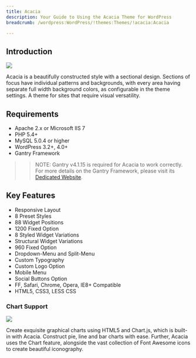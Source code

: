 ```yaml
---
title: Acacia
description: Your Guide to Using the Acacia Theme for WordPress
breadcrumb: /wordpress:WordPress/!themes:Themes/!acacia:Acacia

---
```


Introduction
-----

![][acacia]

Acacia is a beautifully constructed style with a sectional design. Sections of focus have individual patterns and backgrounds, with every area having separate full width background colors, as configurable in the theme settings. A theme for sites that require visual versatility.

Requirements
-----

* Apache 2.x or Microsoft IIS 7
* PHP 5.4+
* MySQL 5.0.4 or higher
* WordPress 3.2+, 4.0+
* Gantry Framework

>> NOTE: Gantry v4.1.15 is required for Acacia to work correctly. For more details on the Gantry Framework, please visit its [Dedicated Website][gantry].

Key Features
-----

* Responsive Layout  
* 8 Preset Styles  
* 88 Widget Positions  
* 1200 Fixed Option  
* 8 Styled Widget Variations  
* Structural Widget Variations  
* 960 Fixed Option  
* Dropdown-Menu and Split-Menu  
* Custom Typography  
* Custom Logo Option  
* Mobile Menu  
* Social Buttons Option
* FF, Safari, Chrome, Opera, IE8+ Compatible
* HTML5, CSS3, LESS CSS

### Chart Support

![][chart]

Create exquisite graphical charts using HTML5 and Chart.js, which is built-in with Acacia. Construct pie, line and bar charts with ease. Further, Acacia uses the Chart feature, alongside the vast collection of Font Awesome icons to create beautiful iconography.

[gantry]: http://gantry.org/
[gantry_install]: ../../start/gantry.md
[download]: http://www.rockettheme.com/wordpress-downloads/club/3516-Acacia
[acacia]: assets/acacia.jpeg
[chart]: assets/chart.jpeg
[roksprocket]: assets/roksprocket.jpg
[filezilla]: https://filezilla-project.org
[launcher]: ../../start/rocketlauncher.md
[strips]: assets/roksprocket_strips.jpg